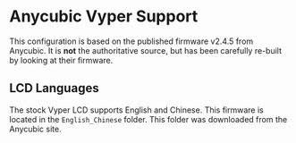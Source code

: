 # Anycubic Vyper Support

This configuration is based on the published firmware v2.4.5 from Anycubic. It is **not** the authoritative source, but has been carefully re-built by looking at their firmware.

## LCD Languages

The stock Vyper LCD supports English and Chinese.  This firmware is located in the `English_Chinese` folder.  This folder was downloaded from the Anycubic site.
